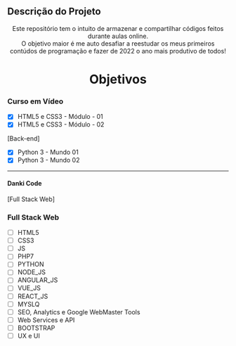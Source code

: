 ## Descrição do Projeto
<p align="center">Este repositório tem o intuito de armazenar e compartilhar códigos feitos durante aulas online. <br>
  O objetivo maior é me auto desafiar a reestudar os meus primeiros contúdos de programação e fazer de 2022 o ano mais produtivo de todos!</p>
  
  <h1 align="center">Objetivos</h1>

### Curso em Vídeo

<div align="left">
  
  - [x] HTML5 e CSS3 - Módulo - 01
  - [x] HTML5 e CSS3 - Módulo - 02

  <p align="left">[Back-end]</p>
  
  - [x] Python 3 - Mundo 01
  - [x] Python 3 - Mundo 02
</div>

<hr>

#### Danki Code

<div align="left">

  <p align="left">[Full Stack Web]</p>
  
  <h3>Full Stack Web</h3>
 
  - [ ] HTML5
  - [ ] CSS3
  - [ ] JS
  - [ ] PHP7
  - [ ] PYTHON
  - [ ] NODE_JS
  - [ ] ANGULAR_JS
  - [ ] VUE_JS
  - [ ] REACT_JS
  - [ ] MYSLQ
  - [ ] SEO, Analytics e Google WebMaster Tools
  - [ ] Web Services e API
  - [ ] BOOTSTRAP
  - [ ] UX e UI
